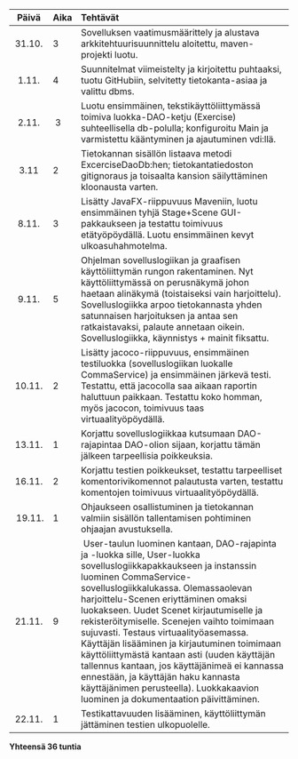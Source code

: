 | Päivä | Aika | Tehtävät  |
| :----:|:-----| :-----|
| 31.10.| 3    | Sovelluksen vaatimusmäärittely ja alustava arkkitehtuurisuunnittelu aloitettu, maven-projekti luotu. |
| 1.11. | 4    | Suunnitelmat viimeistelty ja kirjoitettu puhtaaksi, tuotu GitHubiin, selvitetty tietokanta-asiaa ja valittu dbms. |
| 2.11. | 3    | Luotu ensimmäinen, tekstikäyttöliittymässä toimiva luokka-DAO-ketju (Exercise) suhteellisella db-polulla; konfiguroitu Main ja varmistettu kääntyminen ja ajautuminen vdi:llä. |
| 3.11  | 2    | Tietokannan sisällön listaava metodi ExcerciseDaoDb:hen; tietokantatiedoston gitignoraus ja toisaalta kansion säilyttäminen kloonausta varten. |
| 8.11. | 3    | Lisätty JavaFX-riippuvuus Maveniin, luotu ensimmäinen tyhjä Stage+Scene GUI-pakkaukseen ja testattu toimivuus etätyöpöydällä. Luotu ensimmäinen kevyt ulkoasuhahmotelma.|
| 9.11. | 5    | Ohjelman sovelluslogiikan ja graafisen käyttöliittymän rungon rakentaminen. Nyt käyttöliittymässä on perusnäkymä johon haetaan alinäkymä (toistaiseksi vain harjoittelu). Sovelluslogiikka arpoo tietokannasta yhden satunnaisen harjoituksen ja antaa sen ratkaistavaksi, palaute annetaan oikein. Sovelluslogiikka, käynnistys + mainit fiksattu. |
| 10.11.| 2    | Lisätty jacoco-riippuvuus, ensimmäinen testiluokka (sovelluslogiikan luokalle CommaService) ja ensimmäinen järkevä testi. Testattu, että jacocolla saa aikaan raportin haluttuun paikkaan. Testattu koko homman, myös jacocon, toimivuus taas virtuaalityöpöydällä. |
| 13.11.| 1    | Korjattu sovelluslogiikkaa kutsumaan DAO-rajapintaa DAO-olion sijaan, korjattu tämän jälkeen tarpeellisia poikkeuksia. |
| 16.11.| 2    | Korjattu testien poikkeukset, testattu tarpeelliset komentorivikomennot palautusta varten, testattu komentojen toimivuus virtuaalityöpöydällä. |
| 19.11.| 1    | Ohjaukseen osallistuminen ja tietokannan valmiin sisällön tallentamisen pohtiminen ohjaajan avustuksella. |
| 21.11.| 9    | User-taulun luominen kantaan, DAO-rajapinta ja -luokka sille, User-luokka sovelluslogiikkapakkaukseen ja instanssin luominen CommaService-sovelluslogiikkalukassa. Olemassaolevan harjoittelu-Scenen eriyttäminen omaksi luokakseen. Uudet Scenet kirjautumiselle ja rekisteröitymiselle. Scenejen vaihto toimimaan sujuvasti. Testaus virtuaalityöasemassa. Käyttäjän lisääminen ja kirjautuminen toimimaan käyttöliittymästä kantaan asti (uuden käyttäjän tallennus kantaan, jos käyttäjänimeä ei kannassa ennestään, ja käyttäjän haku kannasta käyttäjänimen perusteella). Luokkakaavion luominen ja dokumentaation päivittäminen. |
| 22.11.| 1    | Testikattavuuden lisääminen, käyttöliittymän jättäminen testien ulkopuolelle. |

**Yhteensä 36 tuntia**
